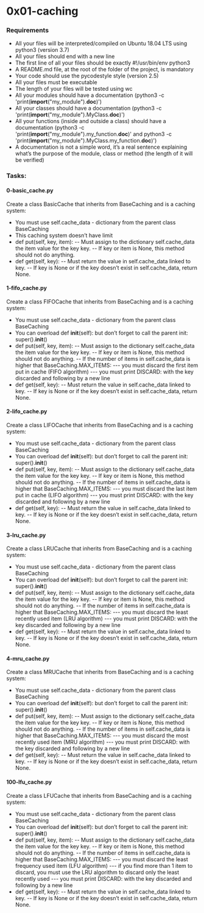 # 0x01-caching

### Requirements
- All your files will be interpreted/compiled on Ubuntu 18.04 LTS using python3 (version 3.7)
- All your files should end with a new line
- The first line of all your files should be exactly #!/usr/bin/env python3
- A README.md file, at the root of the folder of the project, is mandatory
- Your code should use the pycodestyle style (version 2.5)
- All your files must be executable
- The length of your files will be tested using wc
- All your modules should have a documentation (python3 -c 'print(__import__("my_module").__doc__)')
- All your classes should have a documentation (python3 -c 'print(__import__("my_module").MyClass.__doc__)')
- All your functions (inside and outside a class) should have a documentation (python3 -c 'print(__import__("my_module").my_function.__doc__)' and python3 -c 'print(__import__("my_module").MyClass.my_function.__doc__)')
- A documentation is not a simple word, it’s a real sentence explaining what’s the purpose of the module, class or method (the length of it will be verified)

### Tasks:

#### 0-basic_cache.py
Create a class BasicCache that inherits from BaseCaching and is a caching system:
- You must use self.cache_data - dictionary from the parent class BaseCaching
- This caching system doesn’t have limit
- def put(self, key, item):
-- Must assign to the dictionary self.cache_data the item value for the key key.
-- If key or item is None, this method should not do anything.
- def get(self, key):
-- Must return the value in self.cache_data linked to key.
-- If key is None or if the key doesn’t exist in self.cache_data, return None.

#### 1-fifo_cache.py
Create a class FIFOCache that inherits from BaseCaching and is a caching system:
- You must use self.cache_data - dictionary from the parent class BaseCaching
- You can overload def __init__(self): but don’t forget to call the parent init: super().__init__()
- def put(self, key, item):
-- Must assign to the dictionary self.cache_data the item value for the key key.
-- If key or item is None, this method should not do anything.
-- If the number of items in self.cache_data is higher that BaseCaching.MAX_ITEMS:
--- you must discard the first item put in cache (FIFO algorithm)
--- you must print DISCARD: with the key discarded and following by a new line
- def get(self, key):
-- Must return the value in self.cache_data linked to key.
-- If key is None or if the key doesn’t exist in self.cache_data, return None.

#### 2-lifo_cache.py
Create a class LIFOCache that inherits from BaseCaching and is a caching system:
- You must use self.cache_data - dictionary from the parent class BaseCaching
- You can overload def __init__(self): but don’t forget to call the parent init: super().__init__()
- def put(self, key, item):
-- Must assign to the dictionary self.cache_data the item value for the key key.
-- If key or item is None, this method should not do anything.
-- If the number of items in self.cache_data is higher that BaseCaching.MAX_ITEMS:
--- you must discard the last item put in cache (LIFO algorithm)
--- you must print DISCARD: with the key discarded and following by a new line
- def get(self, key):
-- Must return the value in self.cache_data linked to key.
-- If key is None or if the key doesn’t exist in self.cache_data, return None.

#### 3-lru_cache.py
Create a class LRUCache that inherits from BaseCaching and is a caching system:
- You must use self.cache_data - dictionary from the parent class BaseCaching
- You can overload def __init__(self): but don’t forget to call the parent init: super().__init__()
- def put(self, key, item):
-- Must assign to the dictionary self.cache_data the item value for the key key.
-- If key or item is None, this method should not do anything.
-- If the number of items in self.cache_data is higher that BaseCaching.MAX_ITEMS:
--- you must discard the least recently used item (LRU algorithm)
--- you must print DISCARD: with the key discarded and following by a new line
- def get(self, key):
-- Must return the value in self.cache_data linked to key.
-- If key is None or if the key doesn’t exist in self.cache_data, return None.

#### 4-mru_cache.py
Create a class MRUCache that inherits from BaseCaching and is a caching system:
- You must use self.cache_data - dictionary from the parent class BaseCaching
- You can overload def __init__(self): but don’t forget to call the parent init: super().__init__()
- def put(self, key, item):
-- Must assign to the dictionary self.cache_data the item value for the key key.
-- If key or item is None, this method should not do anything.
-- If the number of items in self.cache_data is higher that BaseCaching.MAX_ITEMS:
--- you must discard the most recently used item (MRU algorithm)
--- you must print DISCARD: with the key discarded and following by a new line
- def get(self, key):
-- Must return the value in self.cache_data linked to key.
-- If key is None or if the key doesn’t exist in self.cache_data, return None.

#### 100-lfu_cache.py
Create a class LFUCache that inherits from BaseCaching and is a caching system:
- You must use self.cache_data - dictionary from the parent class BaseCaching
- You can overload def __init__(self): but don’t forget to call the parent init: super().__init__()
- def put(self, key, item):
-- Must assign to the dictionary self.cache_data the item value for the key key.
-- If key or item is None, this method should not do anything.
-- If the number of items in self.cache_data is higher that BaseCaching.MAX_ITEMS:
--- you must discard the least frequency used item (LFU algorithm)
--- if you find more than 1 item to discard, you must use the LRU algorithm to discard only the least recently used
--- you must print DISCARD: with the key discarded and following by a new line
- def get(self, key):
-- Must return the value in self.cache_data linked to key.
-- If key is None or if the key doesn’t exist in self.cache_data, return None.
